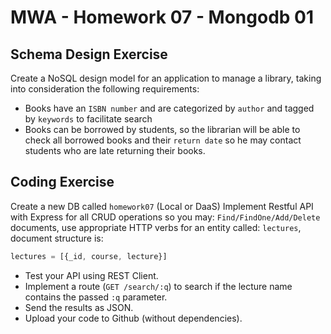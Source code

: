 # MWA - Homework 07 - Mongodb 01
## Schema Design Exercise
Create a NoSQL design model for an application to manage a library, taking into consideration the following requirements:
* Books have an `ISBN number` and are categorized by `author` and tagged by `keywords` to facilitate search
* Books can be borrowed by students, so the librarian will be able to check all borrowed books and their `return date` so he may contact students who are late returning their books.
  
## Coding Exercise
Create a new DB called `homework07` (Local or DaaS)
Implement Restful API with Express for all CRUD operations so you may: `Find/FindOne/Add/Delete` documents, use appropriate HTTP verbs for an entity called: `lectures`, document structure is:  
```javascript
lectures = [{_id, course, lecture}]
```
* Test your API using REST Client.  
* Implement a route (`GET /search/:q`) to search if the lecture name contains the passed `:q` parameter.  
* Send the results as JSON.  
* Upload your code to Github (without dependencies).
